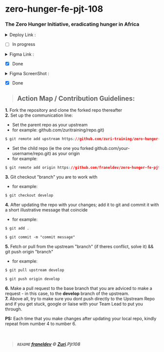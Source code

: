 # zero-hunger-fe-pjt-108

<h3><strong>The Zero Hunger Initiative, eradicating hunger in Africa</strong></h3>
<details>
<summary>Deploy Link :</summary>
<p><a rel="nofollow" href="https://zeroth-bravo.github.io/zero-hunger-be-pjt-108">https://zeroth-bravo.github.io/zero-hunger-be-pjt-108</a></p>
</details>

- [ ] In progress

<details>
<summary>Figma Link :</summary>
<p><a rel="nofollow" href="https://www.figma.com/file/QZfR98lRqpRmYZ0txd0vZu/Zuri-Protect-108-team-library?node-id=349%3A89">https://www.figma.com/file/QZfR98lRqpRmYZ0txd0vZu/Zuri-Protect-108-team-library?node-id=349%3A89</a></p>
</details>

- [x] Done

<details>
<summary>Figma ScreenShot :</summary>
<p><a target="_blank" rel="noopener noreferrer" href="https://user-images.githubusercontent.com/52055633/123642877-b1954b00-d81b-11eb-97e6-e9e722424533.png"><img src="https://user-images.githubusercontent.com/52055633/123642877-b1954b00-d81b-11eb-97e6-e9e722424533.png" alt="Landing Page" style="max-width:100%;"></a></p>
</details>

- [x] Done

>## Action Map / Contribution Guidelines:

<b>1.</b> Fork the repository and clone the forked repo thereafter <br>
<b>2.</b> Set up the communication line:
  * Set the parent repo as your upstream
  * for example: github.com/zuritraining/repo.git)
  ```css
  $ git remote add upstream https://github.com/zuri-training/zero-hunger-fe-pjt-108.git
  ```
   * Set the child repo (ie the one you forked github.com/your-username/repo.git) as your origin
   * for example:
  ```css
  $ git remote add origin https://github.com/franeldev/zero-hunger-fe-pjt-108.git
  ```
<b>3.</b>  Git checkout "branch" you are to work with
   * for example:
  ```css
  $ git checkout develop
  ```
<b>4.</b>  After updating the repo with your changes; add it to git and commit it with a short illustrative message that coincide
  * for example:
  ```css
  $ git add .
  ```
  ```css
  $ git commit -m "commit message"
  ```
<b>5.</b>  Fetch or pull from the upstream "branch" (if theres conflict, solve it) && git push origin "branch"
  * for example:
  ```css
  $ git pull upstream develop
  ```
   ```css
  $ git push origin develop
  ```
<b>6.</b> Make a pull request to the base branch that you are adviced to make a request - in this case, to the **develop** branch of the upstream. <br>
<b>7.</b> Above all, try to make sure you dont push directly to the Upstream Repo and if you get stuck, google or liaise with your Team Lead to put you through.

**PS:** Each time that you make changes after updating your local repo, kindly repeat from number 4 to number 6.

<p>&nbsp;</p>

>##### `README` [franeldev](https://twitter.com/franel4u) &copy; [Zuri](https://twitter.com/thezuriteam).Pjt108
